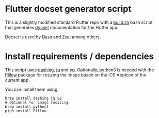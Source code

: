 # Flutter docset generator script

This is a slightly modified standard Flutter repo with a [build.sh](./build.sh) bash script that generates [docset](https://developer.apple.com/library/archive/documentation/DeveloperTools/Conceptual/Documentation_Sets/010-Overview_of_Documentation_Sets/docset_overview.html#//apple_ref/doc/uid/TP40005266-CH13-SW6) documentation for the Flutter app.

Docset is used by [Dash](https://kapeli.com/dash) and [Zeal](https://zealdocs.org) among others.

# Install requirements / dependencies
This script uses [dashing](https://github.com/technosophos/dashing), [jq](https://stedolan.github.io/jq) and [yq](https://github.com/mikefarah/yq).
Optionally, python3 is needed with the [Pillow](https://pypi.org/project/Pillow/) package for resizing the image based on the iOS AppIcon of the current app.

You can install them using:
```
brew install dashing jq yq
# Optional for image resizing:
brew install python3
pip3 install Pillow
```
